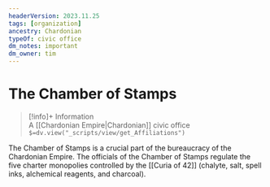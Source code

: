 ```yaml
---
headerVersion: 2023.11.25
tags: [organization]
ancestry: Chardonian
typeOf: civic office
dm_notes: important
dm_owner: tim
---
```

# The Chamber of Stamps
>[!info]+ Information  
> A [[Chardonian Empire|Chardonian]] civic office  
> `$=dv.view("_scripts/view/get_Affiliations")`

The Chamber of Stamps is a crucial part of the bureaucracy of the Chardonian Empire. The officials of the Chamber of Stamps regulate the five charter monopolies controlled by the [[Curia of 42]] (chalyte, salt, spell inks, alchemical reagents, and charcoal).